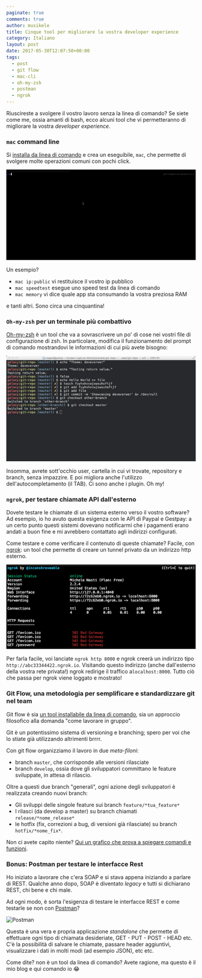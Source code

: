 ```yaml
---
paginate: true
comments: true
author: musikele
title: Cinque tool per migliorare la vostra developer experience
category: Italiano
layout: post
date: 2017-05-30T12:07:50+00:00
tags:
  - post 
  - git flow
  - mac-cli
  - oh-my-zsh
  - postman
  - ngrok
---
```



Riuscireste a svolgere il vostro lavoro senza la linea di comando? Se siete come me, ossia amanti di bash, ecco alcuni tool che vi permetteranno di migliorare la vostra *developer experience*.

### `mac` command line

Si [installa da linea di comando](https://github.com/guarinogabriel/Mac-CLI) e crea un eseguibile, `mac`, che permette di svolgere molte operazioni comuni con pochi click.

![](/images/demo-mac-cli.gif)

Un esempio?

* `mac ip:public` vi restituisce il vostro ip pubblico
* `mac speedtest` esegue uno speed test da linea di comando
* `mac memory` vi dice quale app sta consumando la vostra preziosa RAM

e tanti altri. Sono circa una cinquantina!

### `Oh-my-zsh` per un terminale più combattivo

[Oh-my-zsh](https://github.com/robbyrussell/oh-my-zsh) è un tool che va a sovrascrivere un po' di cose nei vostri file di configurazione di zsh. In particolare, modifica il funzionamento del prompt di comando mostrandovi le informazioni di cui più avete bisogno:

![](/images/oh-my-zsh.jpg)

Insomma, avrete sott'occhio user, cartella in cui vi trovate, repository e branch, senza impazzire. E poi migliora anche l'utilizzo dell'autocompletamento (il TAB). Ci sono anche i plugin. Oh my!

### `ngrok`, per testare chiamate API dall'esterno

Dovete testare le chiamate di un sistema esterno verso il vostro software? Ad esempio, io ho avuto questa esigenza con le API di Paypal e Gestpay: a un certo punto questi sistemi dovevano notificarmi che i pagamenti erano andati a buon fine e mi avrebbero contattato agli indirizzi configurati.

Come testare e come verificare il contenuto di queste chiamate? Facile, con [ngrok](https://ngrok.com/): un tool che permette di creare un tunnel privato da un indirizzo http esterno.

![](/images/ngrok.png)

Per farla facile, voi lanciate `ngrok http 8000` e ngrok creerà un indirizzo tipo `http://abc33344422.ngrok.io`. Visitando questo indirizzo (anche dall'esterno della vostra rete privata!) ngrok redirige il traffico a`localhost:8000`. Tutto ciò che passa per ngrok viene loggato e mostrato!

### Git Flow, una metodologia per semplificare e standardizzare git nel team

Git flow è sia [un tool installabile da linea di comando](https://github.com/nvie/gitflow), sia un approccio filosofico alla domanda "come lavorare in gruppo".

Git è un potentissimo sistema di versioning e branching; spero per voi che lo stiate già utilizzando altrimenti brrrr.

Con git flow organizziamo il lavoro in due *meta-filoni*:

* branch `master`, che corrisponde alle versioni rilasciate
* branch `develop`, ossia dove gli sviluppatori committano le feature sviluppate, in attesa di rilascio.

Oltre a questi due branch "generali", ogni azione degli sviluppatori è realizzata creando nuovi branch:

* Gli sviluppi delle singole feature sui branch `feature/*tua_feature*`
* I rilasci (da develop a master) su branch chiamati `release/*nome_release*`
* le hotfix (fix, correzioni a bug, di versioni già rilasciate) su branch `hotfix/*nome_fix*`.

Non ci avete capito niente? [Qui un grafico che prova a spiegare comandi e funzioni](https://danielkummer.github.io/git-flow-cheatsheet/).

### Bonus: Postman per testare le interfacce Rest

Ho iniziato a lavorare che c'era SOAP e si stava appena iniziando a parlare di REST. Qualche anno dopo, SOAP è diventato *legacy* e tutti si dichiarano REST, chi bene e chi male. 

Ad ogni modo, è sorta l'esigenza di testare le interfacce REST e come testarle se non con [Postman](https://www.getpostman.com/)?

![Postman](https://www.getpostman.com/img/v2/logo-big.svg)

Questa è  una vera e propria applicazione *standalone* che permette di effettuare ogni tipo di chiamata desideriate, GET - PUT - POST - HEAD etc. C'è la possibilità di salvare le chiamate, passare header aggiuntivi, visualizzare i dati in molti modi (ad esempio JSON), etc etc.

Come dite? non è un tool da linea di comando? Avete ragione, ma questo è il mio blog e qui comando io 😂
